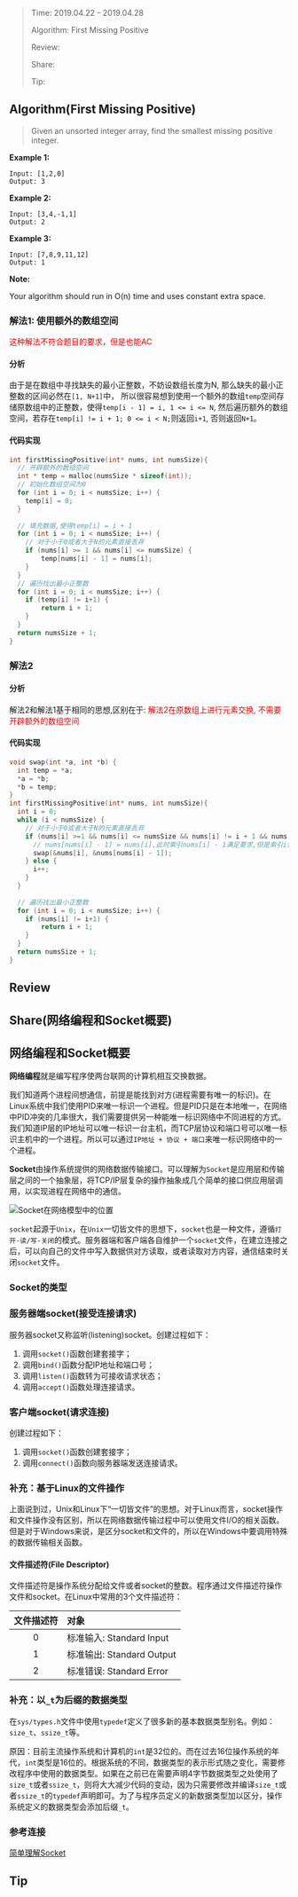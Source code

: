 > Time: 2019.04.22 - 2019.04.28
>
> Algorithm: First Missing Positive
>  
> Review: 
> 
> Share: 
> 
> Tip: 


## Algorithm(First Missing Positive)

> Given an unsorted integer array, find the smallest missing positive integer.

**Example 1:**

```
Input: [1,2,0]
Output: 3
```

**Example 2:**

```
Input: [3,4,-1,1]
Output: 2
```

**Example 3:**

```
Input: [7,8,9,11,12]
Output: 1
```

**Note:**

Your algorithm should run in O(n) time and uses constant extra space.



### 解法1: 使用额外的数组空间

<font color="#dd0000">这种解法不符合题目的要求，但是也能AC</font>


#### 分析

由于是在数组中寻找缺失的最小正整数，不妨设数组长度为N, 那么缺失的最小正整数的区间必然在`[1, N+1]`中， 所以很容易想到使用一个额外的数组`temp`空间存储原数组中的正整数，使得`temp[i - 1] = i, 1 <= i <= N`, 然后遍历额外的数组空间，若存在`temp[i] != i + 1; 0 <= i < N;`则返回`i+1`, 否则返回`N+1`。

#### 代码实现

```C
int firstMissingPositive(int* nums, int numsSize){
  // 开辟额外的数组空间
  int * temp = malloc(numsSize * sizeof(int));
  // 初始化数组空间为0
  for (int i = 0; i < numsSize; i++) {
    temp[i] = 0;
  }
  
  // 填充数据,使得temp[i] = i + 1
  for (int i = 0; i < numsSize; i++) {
    // 对于小于0或者大于N的元素直接丢弃
    if (nums[i] >= 1 && nums[i] <= numsSize) {
        temp[nums[i] - 1] = nums[i];
    }
  }
  // 遍历找出最小正整数
  for (int i = 0; i < numsSize; i++) {
    if (temp[i] != i+1) {
        return i + 1;
    }
  }
  return numsSize + 1;
}
```

### 解法2


#### 分析

解法2和解法1基于相同的思想,区别在于: <font color="#dd0000">解法2在原数组上进行元素交换, 不需要开辟额外的数组空间</font>

#### 代码实现

```C
void swap(int *a, int *b) {
  int temp = *a;
  *a = *b;
  *b = temp;
}
int firstMissingPositive(int* nums, int numsSize){
  int i = 0;
  while (i < numsSize) {
    // 对于小于0或者大于N的元素直接丢弃
    if (nums[i] >=1 && nums[i] <= numsSize && nums[i] != i + 1 && nums[i] != nums[nums[i] - 1]) {
      // nums[nums[i] - 1] = nums[i],此时索引nums[i] - 1满足要求,但是索引i仍未满足nums[i] = i + 1
      swap(&nums[i], &nums[nums[i] - 1]);
    } else {
      i++;
    }
  }
  
  // 遍历找出最小正整数
  for (int i = 0; i < numsSize; i++) {
    if (nums[i] != i+1) {
        return i + 1;
    }
  }
  return numsSize + 1;
}
```

## Review

## Share(网络编程和Socket概要)

## 网络编程和Socket概要

**网络编程**就是编写程序使两台联网的计算机相互交换数据。

我们知道两个进程间想通信，前提是能找到对方(进程需要有唯一的标识)。在Linux系统中我们使用PID来唯一标识一个进程。但是PID只是在本地唯一，在网络中PID冲突的几率很大，我们需要提供另一种能唯一标识网络中不同进程的方式。我们知道IP层的IP地址可以唯一标识一台主机，而TCP层协议和端口号可以唯一标识主机中的一个进程。所以可以通过`IP地址 + 协议 + 端口`来唯一标识网络中的一个进程。

**Socket**由操作系统提供的网络数据传输接口。可以理解为`Socket`是应用层和传输层之间的一个抽象层，将TCP/IP层复杂的操作抽象成几个简单的接口供应用层调用，以实现进程在网络中的通信。

![Socket在网络模型中的位置](images/socket-position.png)

`socket`起源于`Unix`，在`Unix`一切皆文件的思想下，`socket`也是一种文件，遵循`打开-读/写-关闭`的模式。服务器端和客户端各自维护一个`socket`文件，在建立连接之后，可以向自己的文件中写入数据供对方读取，或者读取对方内容，通信结束时关闭`socket`文件。

### Socket的类型

### 服务器端socket(接受连接请求)

服务器socket又称监听(listening)socket。创建过程如下：

1. 调用`socket()`函数创建套接字；
2. 调用`bind()`函数分配IP地址和端口号；
3. 调用`listen()`函数转为可接收请求状态；
4. 调用`accept()`函数处理连接请求。

### 客户端socket(请求连接)

创建过程如下：

1. 调用`socket()`函数创建套接字；
2. 调用`connect()`函数向服务器端发送连接请求。

### 补充：基于Linux的文件操作

上面说到过，Unix和Linux下“一切皆文件”的思想。对于Linux而言，socket操作和文件操作没有区别，所以在网络数据传输过程中可以使用文件I/O的相关函数。但是对于Windows来说，是区分socket和文件的，所以在Windows中要调用特殊的数据传输相关函数。

#### 文件描述符(File Descriptor)

文件描述符是操作系统分配给文件或者socket的整数。程序通过文件描述符操作文件和socket。在Linux中常用的3个文件描述符：

|文件描述符|对象|
|:---:|:---|
|0|标准输入: Standard Input|
|1|标准输出: Standard Output|
|2|标准错误: Standard Error|

### 补充：以`_t`为后缀的数据类型

在`sys/types.h`文件中使用`typedef`定义了很多新的基本数据类型别名。例如： `size_t`、`ssize_t`等。

原因：目前主流操作系统和计算机的`int`是32位的。而在过去16位操作系统的年代，`int`类型是16位的。根据系统的不同，数据类型的表示形式随之变化，需要修改程序中使用的数据类型。如果在之前已在需要声明4字节数据类型之处使用了`size_t`或者`ssize_t`，则将大大减少代码的变动，因为只需要修改并编译`size_t`或者`ssize_t`的`typedef`声明即可。为了与程序员定义的新数据类型加以区分，操作系统定义的数据类型会添加后缀`_t`。

### 参考连接

[简单理解Socket](https://www.cnblogs.com/dolphinX/p/3460545.html)



## Tip